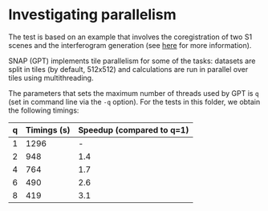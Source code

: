 # Investigating parallelism

The test is based on an example that involves the coregistration of two S1 scenes and the interferogram generation (see [here](../TOPSAR-Coreg-Interferogram) for more information).

SNAP (GPT) implements tile parallelism for some of the tasks: datasets are split in tiles (by default, 512x512) and calculations are run in parallel over tiles using multithreading.

The parameters that sets the maximum number of threads used by GPT is `q` (set in command line via the `-q` option). For the tests in this folder, we obtain the following timings:

| q | Timings (s) | Speedup (compared to q=1) |
|---|-------------|---------------------------|
| 1 | 1296        | -                         |
| 2 | 948         | 1.4                       |
| 4 | 764         | 1.7                       |
| 6 | 490         | 2.6                       |
| 8 | 419         | 3.1                       |

